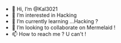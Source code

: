 - 👋 Hi, I’m @Kal3021
- 👀 I’m interested in Hacking
- 🌱 I’m currently learning ...Hacking ?
- 💞️ I’m looking to collaborate on Mermelaid !
- 📫 How to reach me ? U can't !

<!---
Kal3021/Kal3021 is a ✨ special ✨ repository because its `README.md` (this file) appears on your GitHub profile.
You can click the Preview link to take a look at your changes.
--->
